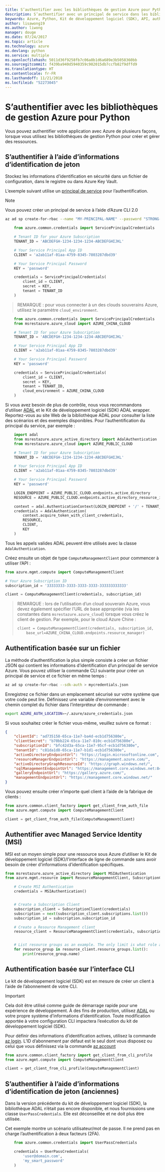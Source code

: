 ```yaml
---
title: S’authentifier avec les bibliothèques de gestion Azure pour Python
description: S’authentifier avec un principal de service dans les bibliothèques de gestion Azure pour Python
keywords: Azure, Python, Kit de développement logiciel (SDK), API, authentification, active directory, principal de service
author: lisawong19
ms.author: liwong
manager: douge
ms.date: 07/24/2017
ms.topic: article
ms.technology: azure
ms.devlang: python
ms.service: multiple
ms.openlocfilehash: 5011d36f9258fb7c06a8b1d6a689e3b5058360bb
ms.sourcegitcommit: f439ba940d5940359c982015db7ccfb82f9dffd9
ms.translationtype: HT
ms.contentlocale: fr-FR
ms.lasthandoff: 11/21/2018
ms.locfileid: "52273045"
---
```

# <a name="authenticate-with-the-azure-management-libraries-for-python"></a>S’authentifier avec les bibliothèques de gestion Azure pour Python

Vous pouvez authentifier votre application avec Azure de plusieurs façons, lorsque vous utilisez les bibliothèques de gestion Python pour créer et gérer des ressources.

## <a name="mgmt-auth-token"></a>S’authentifier à l’aide d’informations d’identification de jeton

Stockez les informations d’identification en sécurité dans un fichier de configuration, dans le registre ou dans Azure Key Vault.

L’exemple suivant utilise un [principal de service](https://docs.microsoft.com/cli/azure/create-an-azure-service-principal-azure-cli?toc=%2fazure%2fazure-resource-manager%2ftoc.json) pour l’authentification.

> [!NOTE]
> Vous pouvez créer un principal de service à l’aide d’Azure CLI 2.0
> ```bash
> az ad sp create-for-rbac --name "MY-PRINCIPAL-NAME" --password "STRONG-SECRET-PASSWORD"
> ```

```python
    from azure.common.credentials import ServicePrincipalCredentials

    # Tenant ID for your Azure Subscription
    TENANT_ID = 'ABCDEFGH-1234-1234-1234-ABCDEFGHIJKL'

    # Your Service Principal App ID
    CLIENT = 'a2ab11af-01aa-4759-8345-7803287dbd39'

    # Your Service Principal Password
    KEY = 'password'

    credentials = ServicePrincipalCredentials(
        client_id = CLIENT,
        secret = KEY,
        tenant = TENANT_ID
    )
```

> REMARQUE : pour vous connecter à un des clouds souverains Azure, utilisez le paramètre `cloud_environment`.

```python
    from azure.common.credentials import ServicePrincipalCredentials
    from msrestazure.azure_cloud import AZURE_CHINA_CLOUD

    # Tenant ID for your Azure Subscription
    TENANT_ID = 'ABCDEFGH-1234-1234-1234-ABCDEFGHIJKL'

    # Your Service Principal App ID
    CLIENT = 'a2ab11af-01aa-4759-8345-7803287dbd39'

    # Your Service Principal Password
    KEY = 'password'

    credentials = ServicePrincipalCredentials(
        client_id = CLIENT,
        secret = KEY,
        tenant = TENANT_ID,
        cloud_environment = AZURE_CHINA_CLOUD
    )
```

Si vous avez besoin de plus de contrôle, nous vous recommandons d’utiliser [ADAL](https://github.com/AzureAD/azure-activedirectory-library-for-python) et le Kit de développement logiciel (SDK) ADAL wrapper. Reportez-vous au site Web de la bibliothèque ADAL pour consulter la liste des scénarios et des exemples disponibles. Pour l’authentification du principal du service, par exemple :

```python
    import adal
    from msrestazure.azure_active_directory import AdalAuthentication
    from msrestazure.azure_cloud import AZURE_PUBLIC_CLOUD

    # Tenant ID for your Azure Subscription
    TENANT_ID = 'ABCDEFGH-1234-1234-1234-ABCDEFGHIJKL'

    # Your Service Principal App ID
    CLIENT = 'a2ab11af-01aa-4759-8345-7803287dbd39'

    # Your Service Principal Password
    KEY = 'password'

    LOGIN_ENDPOINT = AZURE_PUBLIC_CLOUD.endpoints.active_directory
    RESOURCE = AZURE_PUBLIC_CLOUD.endpoints.active_directory_resource_id

    context = adal.AuthenticationContext(LOGIN_ENDPOINT + '/' + TENANT_ID)
    credentials = AdalAuthentication(
        context.acquire_token_with_client_credentials,
        RESOURCE,
        CLIENT,
        KEY
    )
```

Tous les appels valides ADAL peuvent être utilisés avec la classe `AdalAuthentication`.

Créez ensuite un objet de type `ComputeManagementClient` pour commencer à utiliser l’API :

```python
from azure.mgmt.compute import ComputeManagementClient

# Your Azure Subscription ID
subscription_id = '33333333-3333-3333-3333-333333333333'

client = ComputeManagementClient(credentials, subscription_id)
```

> REMARQUE : lors de l’utilisation d’un cloud souverain Azure, vous devez également spécifier l’URL de base appropriée (via les constantes dans `msrestazure.azure_cloud`) lorsque vous créez le client de gestion. Par exemple, pour le cloud Azure Chine :
> ```python
> client = ComputeManagementClient(credentials, subscription_id,
>     base_url=AZURE_CHINA_CLOUD.endpoints.resource_manager)
> ```


## <a name="mgmt-auth-file"></a>Authentification basée sur un fichier

La méthode d’authentification la plus simple consiste à créer un fichier JSON qui contient les informations d’identification d’un principal de service Azure. Vous pouvez utiliser la commande CLI suivante pour créer un principal de service et ce fichier en même temps :

```bash
az ad sp create-for-rbac --sdk-auth > mycredentials.json
```

Enregistrez ce fichier dans un emplacement sécurisé sur votre système que votre code peut lire. Définissez une variable d’environnement avec le chemin complet du fichier dans l’interpréteur de commande :

```bash
export AZURE_AUTH_LOCATION=~/.azure/azure_credentials.json
```

Si vous souhaitez créer le fichier vous-même, veuillez suivre ce format :

```json
{
    "clientId": "ad735158-65ca-11e7-ba4d-ecb1d756380e",
    "clientSecret": "b70bb224-65ca-11e7-810c-ecb1d756380e",
    "subscriptionId": "bfc42d3a-65ca-11e7-95cf-ecb1d756380e",
    "tenantId": "c81da1d8-65ca-11e7-b1d1-ecb1d756380e",
    "activeDirectoryEndpointUrl": "https://login.microsoftonline.com",
    "resourceManagerEndpointUrl": "https://management.azure.com/",
    "activeDirectoryGraphResourceId": "https://graph.windows.net/",
    "sqlManagementEndpointUrl": "https://management.core.windows.net:8443/",
    "galleryEndpointUrl": "https://gallery.azure.com/",
    "managementEndpointUrl": "https://management.core.windows.net/"
}
```

Vous pouvez ensuite créer n’importe quel client à l’aide de la fabrique de clients :
```python
from azure.common.client_factory import get_client_from_auth_file
from azure.mgmt.compute import ComputeManagementClient

client = get_client_from_auth_file(ComputeManagementClient)
```

## <a name="mgmt-auth-msi"></a>Authentifier avec Managed Service Identity (MSI) 
MSI est un moyen simple pour une ressource sous Azure d’utiliser le Kit de développement logiciel (SDK)/l’interface de ligne de commande sans avoir besoin de créer d’informations d’identification spécifiques.

```python
from msrestazure.azure_active_directory import MSIAuthentication
from azure.mgmt.resource import ResourceManagementClient, SubscriptionClient

    # Create MSI Authentication
    credentials = MSIAuthentication()


    # Create a Subscription Client
    subscription_client = SubscriptionClient(credentials)
    subscription = next(subscription_client.subscriptions.list())
    subscription_id = subscription.subscription_id

    # Create a Resource Management client
    resource_client = ResourceManagementClient(credentials, subscription_id)


    # List resource groups as an example. The only limit is what role and policy are assigned to this MSI token.
    for resource_group in resource_client.resource_groups.list():
        print(resource_group.name)
```

## <a name="mgmt-auth-cli"></a>Authentification basée sur l’interface CLI

Le kit de développement logiciel (SDK) est en mesure de créer un client à l’aide de l’abonnement de votre CLI.

> [!IMPORTANT]
> Cela doit être utilisé comme guide de démarrage rapide pour une expérience de développement. À des fins de production, utilisez [ADAL](#authenticate-with-token-credentials) ou votre propre système d’informations d’identification.
> Toute modification apportée à votre configuration CLI impactera l’exécution du kit de développement logiciel (SDK).

Pour définir des informations d’identification actives, utilisez la commande [az login](https://docs.microsoft.com/cli/azure/authenticate-azure-cli).
L’ID d’abonnement par défaut est le seul dont vous disposez ou celui que vous définissez via la commande [az account](https://docs.microsoft.com/cli/azure/manage-azure-subscriptions-azure-cli)

```python
from azure.common.client_factory import get_client_from_cli_profile
from azure.mgmt.compute import ComputeManagementClient

client = get_client_from_cli_profile(ComputeManagementClient)
```

## <a name="mgmt-auth-legacy"></a>S’authentifier à l’aide d’informations d’identification de jeton (anciennes)

Dans la version précédente du kit de développement logiciel (SDK), la bibliothèque ADAL n’était pas encore disponible, et nous fournissions une classe `UserPassCredentials`. Elle est déconseillée et ne doit plus être utilisée.

Cet exemple montre un scénario utilisateur/mot de passe. Il ne prend pas en charge l’authentification à deux facteurs (2FA).

```python
    from azure.common.credentials import UserPassCredentials

    credentials = UserPassCredentials(
        'user@domain.com',
        'my_smart_password'
    )
```
